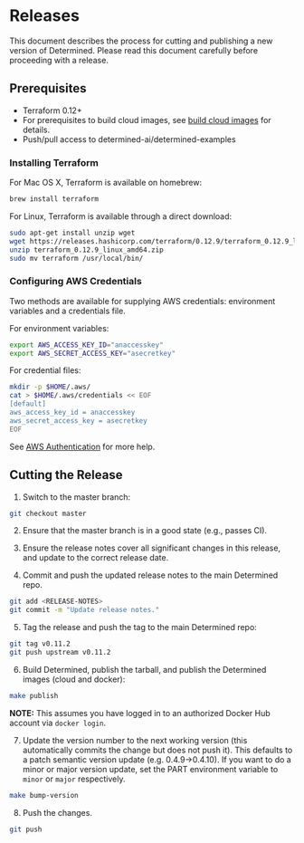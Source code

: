 # Releases

This document describes the process for cutting and publishing a new version
of Determined. Please read this document carefully before proceeding with a release.

## Prerequisites

- Terraform 0.12+
- For prerequisites to build cloud images, see [build cloud images](cloud/README.md#Prerequisites) for details.
- Push/pull access to determined-ai/determined-examples

### Installing Terraform

For Mac OS X, Terraform is available on homebrew:

```bash
brew install terraform
```

For Linux, Terraform is available through a direct download:

```bash
sudo apt-get install unzip wget
wget https://releases.hashicorp.com/terraform/0.12.9/terraform_0.12.9_linux_amd64.zip
unzip terraform_0.12.9_linux_amd64.zip
sudo mv terraform /usr/local/bin/
```

### Configuring AWS Credentials

Two methods are available for supplying AWS credentials: environment variables and a credentials file.

For environment variables:

```bash
export AWS_ACCESS_KEY_ID="anaccesskey"
export AWS_SECRET_ACCESS_KEY="asecretkey"
```

For credential files:

```bash
mkdir -p $HOME/.aws/
cat > $HOME/.aws/credentials << EOF
[default]
aws_access_key_id = anaccesskey
aws_secret_access_key = asecretkey
EOF
```

See [AWS Authentication](https://www.terraform.io/docs/providers/aws/index.html#authentication) for more help.

## Cutting the Release

1. Switch to the master branch:

```bash
git checkout master
```

2. Ensure that the master branch is in a good state (e.g., passes CI).

3. Ensure the release notes cover all significant changes in this release, and update to the correct release date.

4. Commit and push the updated release notes to the main Determined repo.

```bash
git add <RELEASE-NOTES>
git commit -m "Update release notes."
```

5. Tag the release and push the tag to the main Determined repo:

```bash
git tag v0.11.2
git push upstream v0.11.2
```

6. Build Determined, publish the tarball, and publish the Determined images (cloud and docker):

```bash
make publish
```

**NOTE:** This assumes you have logged in to an authorized Docker Hub
account via `docker login`.

7. Update the version number to the next working version (this automatically commits the change but does not push it). This defaults to a patch semantic version update (e.g. 0.4.9->0.4.10). If you want to do a minor or major version update, set the PART environment variable to `minor` or `major` respectively.

```bash
make bump-version
```

8. Push the changes.

```bash
git push
```
